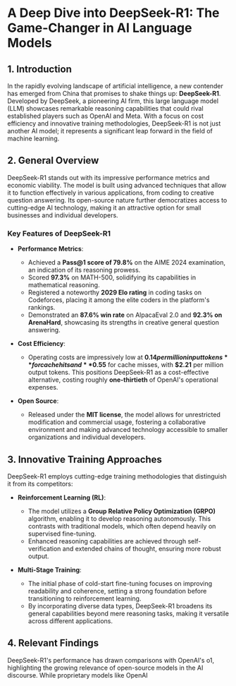 # A Deep Dive into DeepSeek-R1: The Game-Changer in AI Language Models

## 1. Introduction
In the rapidly evolving landscape of artificial intelligence, a new contender has emerged from China that promises to shake things up: **DeepSeek-R1**. Developed by DeepSeek, a pioneering AI firm, this large language model (LLM) showcases remarkable reasoning capabilities that could rival established players such as OpenAI and Meta. With a focus on cost efficiency and innovative training methodologies, DeepSeek-R1 is not just another AI model; it represents a significant leap forward in the field of machine learning.

## 2. General Overview
DeepSeek-R1 stands out with its impressive performance metrics and economic viability. The model is built using advanced techniques that allow it to function effectively in various applications, from coding to creative question answering. Its open-source nature further democratizes access to cutting-edge AI technology, making it an attractive option for small businesses and individual developers.

### Key Features of DeepSeek-R1
- **Performance Metrics**:
  - Achieved a **Pass@1 score of 79.8%** on the AIME 2024 examination, an indication of its reasoning prowess.
  - Scored **97.3%** on MATH-500, solidifying its capabilities in mathematical reasoning.
  - Registered a noteworthy **2029 Elo rating** in coding tasks on Codeforces, placing it among the elite coders in the platform's rankings.
  - Demonstrated an **87.6% win rate** on AlpacaEval 2.0 and **92.3% on ArenaHard**, showcasing its strengths in creative general question answering.

- **Cost Efficiency**: 
  - Operating costs are impressively low at **$0.14 per million input tokens** for cache hits and **$0.55** for cache misses, with **$2.21** per million output tokens. This positions DeepSeek-R1 as a cost-effective alternative, costing roughly **one-thirtieth** of OpenAI's operational expenses.

- **Open Source**: 
  - Released under the **MIT license**, the model allows for unrestricted modification and commercial usage, fostering a collaborative environment and making advanced technology accessible to smaller organizations and individual developers.

## 3. Innovative Training Approaches
DeepSeek-R1 employs cutting-edge training methodologies that distinguish it from its competitors:

- **Reinforcement Learning (RL)**:
  - The model utilizes a **Group Relative Policy Optimization (GRPO)** algorithm, enabling it to develop reasoning autonomously. This contrasts with traditional models, which often depend heavily on supervised fine-tuning.
  - Enhanced reasoning capabilities are achieved through self-verification and extended chains of thought, ensuring more robust output.

- **Multi-Stage Training**: 
  - The initial phase of cold-start fine-tuning focuses on improving readability and coherence, setting a strong foundation before transitioning to reinforcement learning.
  - By incorporating diverse data types, DeepSeek-R1 broadens its general capabilities beyond mere reasoning tasks, making it versatile across different applications.

## 4. Relevant Findings
DeepSeek-R1's performance has drawn comparisons with OpenAI's o1, highlighting the growing relevance of open-source models in the AI discourse. While proprietary models like OpenAI